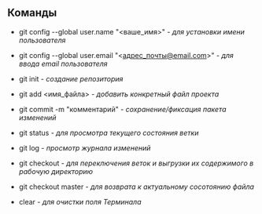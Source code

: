 ## Команды

* git config --global user.name "<ваше_имя>" - *для установки имени пользователя*

* git config --global user.email "<адрес_почты@email.com>" - *для ввода email пользователя*

* git init - *создание репозитория*

* git add <имя_файла> - *добавить конкретный файл проекта*

* git commit -m "комментарий" - *сохранение/фиксация пакета изменений*

* git status - *для просмотра текущего состояния ветки*

* git log - *просмотр журнала изменений*

* git checkout - *для переключения веток и выгрузки их содержимого в рабочую директорию*

* git checkout master - *для возврата к актуальному сосотоянию файла*

* clear - *для очистки поля Терминала* 